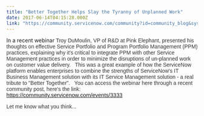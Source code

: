 ```yaml
---
title: "Better Together Helps Slay the Tyranny of Unplanned Work"
date: 2017-06-14T04:15:28.000Z
link: "https://community.servicenow.com/community?id=community_blog&sys_id=eebdeaa9dbd0dbc01dcaf3231f961961"
---
```

<p>In a recent webinar <span style="font-size: 10.5pt; font-family: 'Arial',sans-serif; color: #333333;">Troy DuMoulin, VP of R&amp;D at Pink Elephant, presented his thoughts on effective Service Portfolio and Program Portfolio Management (PPM) practices, explaining why it's critical to integrate PPM with other Service Management practices in order to minimize the disruptions of<span class="apple-converted-space"> </span>un-planned<span class="apple-converted-space"> </span>work on customer value delivery.   This was a great example of how the ServiceNow platform enables enterprises to combine the strengths of ServiceNow's IT Business Management solution with its IT Service Management solution - a real tribute to "Better Together".   You can access the webinar here through a recent community post, here's the link: <span style="font-size: 11.0pt; font-family: 'Calibri',sans-serif;"><a title="" _jive_internal="true" href="/community?id=community_event&sys_id=535576e9dbdc5bc0b322f4621f9619fe">https://community.servicenow.com/events/3333</a></span></span></p><p></p><p><span style="font-size: 10.5pt; font-family: 'Arial',sans-serif; color: #333333;">Let me know what you think... </span></p>